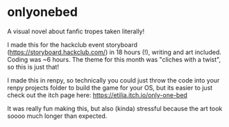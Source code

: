 # onlyonebed
A visual novel about fanfic tropes taken literally!

I made this for the hackclub event storyboard (https://storyboard.hackclub.com/) in 18 hours (!), writing and art included. Coding was ~6 hours. The theme for this month was "cliches with a twist", so this is just that!

I made this in renpy, so technically you could just throw the code into your renpy projects folder to build the game for your OS, but its easier to just check out the itch page here: https://etilia.itch.io/only-one-bed



It was really fun making this, but also (kinda) stressful because the art took soooo much longer than expected.
